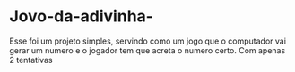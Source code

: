 # Jovo-da-adivinha-

Esse foi um projeto simples, servindo como um jogo que o computador vai gerar um numero e o jogador tem que acreta o numero certo. Com apenas 2 tentativas
